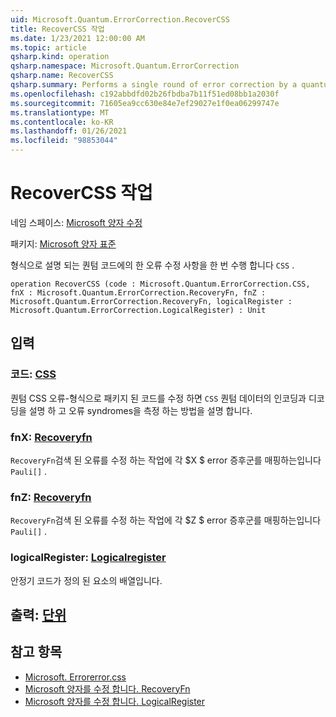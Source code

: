 ```yaml
---
uid: Microsoft.Quantum.ErrorCorrection.RecoverCSS
title: RecoverCSS 작업
ms.date: 1/23/2021 12:00:00 AM
ms.topic: article
qsharp.kind: operation
qsharp.namespace: Microsoft.Quantum.ErrorCorrection
qsharp.name: RecoverCSS
qsharp.summary: Performs a single round of error correction by a quantum code described by a `CSS` type.
ms.openlocfilehash: c192abbdfd02b26fbdba7b11f51ed08bb1a2030f
ms.sourcegitcommit: 71605ea9cc630e84e7ef29027e1f0ea06299747e
ms.translationtype: MT
ms.contentlocale: ko-KR
ms.lasthandoff: 01/26/2021
ms.locfileid: "98853044"
---
```

# <a name="recovercss-operation"></a>RecoverCSS 작업

네임 스페이스: [Microsoft 양자 수정](xref:Microsoft.Quantum.ErrorCorrection)

패키지: [Microsoft 양자 표준](https://nuget.org/packages/Microsoft.Quantum.Standard)


형식으로 설명 되는 퀀텀 코드에의 한 오류 수정 사항을 한 번 수행 합니다 `CSS` .

```qsharp
operation RecoverCSS (code : Microsoft.Quantum.ErrorCorrection.CSS, fnX : Microsoft.Quantum.ErrorCorrection.RecoveryFn, fnZ : Microsoft.Quantum.ErrorCorrection.RecoveryFn, logicalRegister : Microsoft.Quantum.ErrorCorrection.LogicalRegister) : Unit
```


## <a name="input"></a>입력

### <a name="code--css"></a>코드: [CSS](xref:Microsoft.Quantum.ErrorCorrection.CSS)

퀀텀 CSS 오류-형식으로 패키지 된 코드를 수정 하면 `CSS` 퀀텀 데이터의 인코딩과 디코딩을 설명 하 고 오류 syndromes을 측정 하는 방법을 설명 합니다.


### <a name="fnx--recoveryfn"></a>fnX: [Recoveryfn](xref:Microsoft.Quantum.ErrorCorrection.RecoveryFn)

`RecoveryFn`검색 된 오류를 수정 하는 작업에 각 $X $ error 증후군를 매핑하는입니다 `Pauli[]` .


### <a name="fnz--recoveryfn"></a>fnZ: [Recoveryfn](xref:Microsoft.Quantum.ErrorCorrection.RecoveryFn)

`RecoveryFn`검색 된 오류를 수정 하는 작업에 각 $Z $ error 증후군를 매핑하는입니다 `Pauli[]` .


### <a name="logicalregister--logicalregister"></a>logicalRegister: [Logicalregister](xref:Microsoft.Quantum.ErrorCorrection.LogicalRegister)

안정기 코드가 정의 된 요소의 배열입니다.



## <a name="output--unit"></a>출력: [단위](xref:microsoft.quantum.lang-ref.unit)



## <a name="see-also"></a>참고 항목

- [Microsoft. Errorerror.css](xref:Microsoft.Quantum.ErrorCorrection.CSS)
- [Microsoft 양자를 수정 합니다. RecoveryFn](xref:Microsoft.Quantum.ErrorCorrection.RecoveryFn)
- [Microsoft 양자를 수정 합니다. LogicalRegister](xref:Microsoft.Quantum.ErrorCorrection.LogicalRegister)